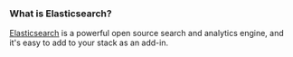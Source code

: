 

### What is Elasticsearch?
[Elasticsearch](http://www.elasticsearch.org/) is a powerful open source search and analytics engine, and it's easy to add to your stack as an add-in.

